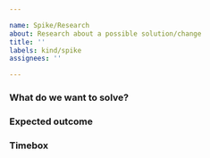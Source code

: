 ```yaml
---

name: Spike/Research
about: Research about a possible solution/change
title: ''
labels: kind/spike
assignees: ''

---
```


### What do we want to solve?

<!-- Describe here the challenge you want to solve. -->

### Expected outcome

<!-- What is the expected outcome of this spike?
- Should we have a list of stories to work on?
- Should we create documentation out of it?
Please, describe the outcomes from the spike and create tasks/features issue that will be linked in the comment below. -->

### Timebox

<!-- How much time are we willing to spend into this spike? -->
